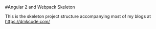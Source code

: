 #Angular 2 and Webpack Skeleton

This is the skeleton project structure accompanying most of my blogs at https://dmkcode.com/
